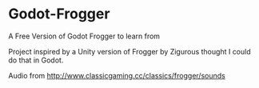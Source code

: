 # Godot-Frogger 
A Free Version of Godot Frogger to learn from

Project inspired by a Unity version of Frogger by Zigurous
thought I could do that in Godot.

Audio from http://www.classicgaming.cc/classics/frogger/sounds


